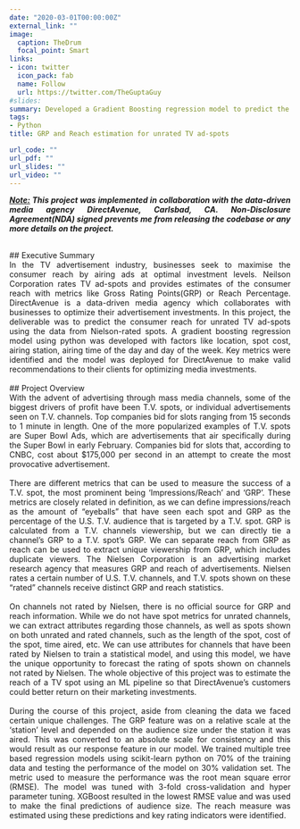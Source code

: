 ```yaml
---
date: "2020-03-01T00:00:00Z"
external_link: ""
image:
  caption: TheDrum
  focal_point: Smart
links:
- icon: twitter
  icon_pack: fab
  name: Follow
  url: https://twitter.com/TheGuptaGuy
#slides: 
summary: Developed a Gradient Boosting regression model to predict the reach for unrated TV advertisements
tags:
- Python
title: GRP and Reach estimation for unrated TV ad-spots 

url_code: ""
url_pdf: ""
url_slides: ""
url_video: ""
---
```


<div style="text-align:justify"><span>
<p><b><i><u>Note:</u> This project was implemented in collaboration with the data-driven media agency DirectAvenue, Carlsbad, CA. Non-Disclosure Agreement(NDA) signed prevents me from releasing the codebase or any more details on the project.
 </i></b></p>
</span></div>
<br>
## Executive Summary
<br>
<div style="text-align:justify"><span>
In the TV advertisement industry, businesses seek to maximise the consumer reach by airing ads at optimal investment levels. Neilson Corporation rates TV ad-spots and provides estimates of the consumer reach with metrics like Gross Rating Points(GRP) or Reach Percentage. DirectAvenue is a data-driven media agency which collaborates with businesses to optimize their advertisement investments. In this project, the deliverable was to predict the consumer reach for unrated TV ad-spots using the data from Nielson-rated spots. A gradient boosting regression model using python was developed with factors like location, spot cost, airing station, airing time of the day and day of the week. Key metrics were identified and the model was deployed for DirectAvenue to make valid recommendations to their clients for optimizing media investments.
</span></div>
<br>
## Project Overview
<br>
<div style="text-align:justify"><span>
With the advent of advertising through mass media channels, some of the biggest drivers of profit have been T.V. spots, or individual advertisements seen on T.V. channels. Top companies bid for slots ranging from 15 seconds to 1 minute in length. One of the more popularized examples of T.V. spots are Super Bowl Ads, which are advertisements that air specifically during the Super Bowl in early February. Companies bid for slots that, according to CNBC, cost about $175,000 per second in an attempt to create the most provocative advertisement.
</span></div>
<br>
<div style="text-align:justify"><span>
There are different metrics that can be used to measure the success of a T.V. spot, the most prominent being ‘Impressions/Reach’ and ‘GRP’. These metrics are closely related in definition, as we can define impressions/reach as the amount of “eyeballs” that have seen each spot and GRP as the percentage of the U.S. T.V. audience that is targeted by a T.V. spot. GRP is calculated from a T.V. channels viewership, but we can directly tie a channel’s GRP to a T.V. spot’s GRP. We can separate reach from GRP as reach can be used to extract unique viewership from GRP, which includes duplicate viewers. The Nielsen Corporation is an advertising market research agency that measures GRP and reach of advertisements. Nielsen rates a certain number of U.S. T.V. channels, and T.V. spots shown on these “rated” channels receive distinct GRP and reach statistics.
</span></div>
<br>
<div style="text-align:justify"><span>
On channels not rated by Nielsen, there is no official source for GRP and reach information. While we do not have spot metrics for unrated channels, we can extract attributes regarding those channels, as well as spots shown on both unrated and rated channels, such as the length of the spot, cost of the spot, time aired, etc. We can use attributes for channels that have been rated by Nielsen to train a statistical model, and using this model, we have the unique opportunity to forecast the rating of spots shown on channels not rated by Nielsen. The whole objective of this project was to estimate the reach of a TV spot using an ML pipeline so that DirectAvenue’s customers could better return on their marketing investments.
</span></div>
<br>
<div style="text-align:justify"><span>
During the course of this project, aside from cleaning the data we faced certain unique challenges. The GRP feature was on a relative scale at the ‘station’ level and depended on the audience size under the station it was aired. This was converted to an absolute scale for consistency and this would result as our response feature in our model. We trained multiple tree based regression models using scikit-learn python on 70% of the training data and testing the performance of the model on 30% validation set. The metric used to measure the performance was the root mean square error (RMSE). The model was tuned with 3-fold cross-validation and hyper parameter tuning. XGBoost resulted in the lowest RMSE value and was used to make the final predictions of audience size. The reach measure was estimated using these predictions and key rating indicators were identified.
</span></div>




